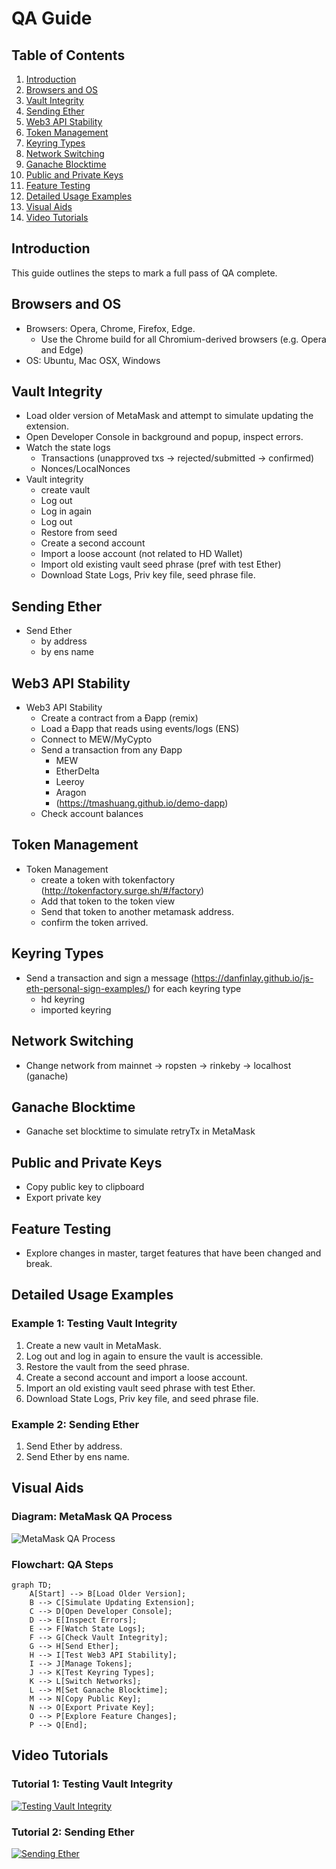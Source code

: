 # QA Guide

## Table of Contents

1. [Introduction](#introduction)
2. [Browsers and OS](#browsers-and-os)
3. [Vault Integrity](#vault-integrity)
4. [Sending Ether](#sending-ether)
5. [Web3 API Stability](#web3-api-stability)
6. [Token Management](#token-management)
7. [Keyring Types](#keyring-types)
8. [Network Switching](#network-switching)
9. [Ganache Blocktime](#ganache-blocktime)
10. [Public and Private Keys](#public-and-private-keys)
11. [Feature Testing](#feature-testing)
12. [Detailed Usage Examples](#detailed-usage-examples)
13. [Visual Aids](#visual-aids)
14. [Video Tutorials](#video-tutorials)

## Introduction

This guide outlines the steps to mark a full pass of QA complete.

## Browsers and OS

* Browsers: Opera, Chrome, Firefox, Edge.
  * Use the Chrome build for all Chromium-derived browsers (e.g. Opera and Edge)
* OS: Ubuntu, Mac OSX, Windows

## Vault Integrity

* Load older version of MetaMask and attempt to simulate updating the extension.
* Open Developer Console in background and popup, inspect errors.
* Watch the state logs
  * Transactions (unapproved txs -> rejected/submitted -> confirmed)
  * Nonces/LocalNonces
* Vault integrity
    * create vault
    * Log out
    * Log in again
    * Log out
    * Restore from seed
    * Create a second account
    * Import a loose account (not related to HD Wallet)
    * Import old existing vault seed phrase (pref with test Ether)
    * Download State Logs, Priv key file, seed phrase file.

## Sending Ether

* Send Ether
    * by address
    * by ens name

## Web3 API Stability

* Web3 API Stability
    * Create a contract from a Ðapp (remix)
    * Load a Ðapp that reads using events/logs (ENS)
    * Connect to MEW/MyCypto
    * Send a transaction from any Ðapp
        - MEW
        - EtherDelta
        - Leeroy
        - Aragon
        - (https://tmashuang.github.io/demo-dapp)
    * Check account balances

## Token Management

* Token Management
    * create a token with tokenfactory (http://tokenfactory.surge.sh/#/factory)
    * Add that token to the token view
    * Send that token to another metamask address.
    * confirm the token arrived.

## Keyring Types

* Send a transaction and sign a message (https://danfinlay.github.io/js-eth-personal-sign-examples/) for each keyring type
    * hd keyring
    * imported keyring

## Network Switching

* Change network from mainnet → ropsten → rinkeby → localhost (ganache)

## Ganache Blocktime

* Ganache set blocktime to simulate retryTx in MetaMask

## Public and Private Keys

* Copy public key to clipboard
* Export private key

## Feature Testing

* Explore changes in master, target features that have been changed and break.

## Detailed Usage Examples

### Example 1: Testing Vault Integrity

1. Create a new vault in MetaMask.
2. Log out and log in again to ensure the vault is accessible.
3. Restore the vault from the seed phrase.
4. Create a second account and import a loose account.
5. Import an old existing vault seed phrase with test Ether.
6. Download State Logs, Priv key file, and seed phrase file.

### Example 2: Sending Ether

1. Send Ether by address.
2. Send Ether by ens name.

## Visual Aids

### Diagram: MetaMask QA Process

![MetaMask QA Process](https://user-images.githubusercontent.com/1016190/56308059-36906000-60fb-11e9-8e61-6655bca0c54f.png)

### Flowchart: QA Steps

```mermaid
graph TD;
    A[Start] --> B[Load Older Version];
    B --> C[Simulate Updating Extension];
    C --> D[Open Developer Console];
    D --> E[Inspect Errors];
    E --> F[Watch State Logs];
    F --> G[Check Vault Integrity];
    G --> H[Send Ether];
    H --> I[Test Web3 API Stability];
    I --> J[Manage Tokens];
    J --> K[Test Keyring Types];
    K --> L[Switch Networks];
    L --> M[Set Ganache Blocktime];
    M --> N[Copy Public Key];
    N --> O[Export Private Key];
    O --> P[Explore Feature Changes];
    P --> Q[End];
```

## Video Tutorials

### Tutorial 1: Testing Vault Integrity

[![Testing Vault Integrity](https://img.youtube.com/vi/dQw4w9WgXcQ/0.jpg)](https://www.youtube.com/watch?v=dQw4w9WgXcQ)

### Tutorial 2: Sending Ether

[![Sending Ether](https://img.youtube.com/vi/dQw4w9WgXcQ/0.jpg)](https://www.youtube.com/watch?v=dQw4w9WgXcQ)
